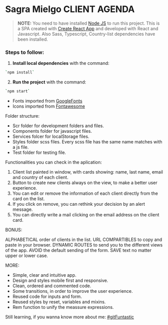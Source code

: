 # Sagra Mielgo CLIENT AGENDA

> **NOTE:** You need to have installed [Node JS](https://nodejs.org/) to run this project.
> This is a SPA created with [Create React App](https://create-react-app.dev/) and developed with React and Javascript.
> Also Sass, Typescript, Country-list dependencies have been installed.

### Steps to follow:

1. **Install local dependencies** with the command:

```bash
`npm install`
```

2. **Run the project** with the command:

```bash
`npm start`
```

- Fonts imported from [GoogleFonts](https://fonts.google.com/)
- Icons imported from [Fontawesome](https://fontawesome.com/)

Folder structure:

- Scr folder for development folders and files.
- Components folder for javascript files.
- Services folcer for localStorage files.
- Styles folder scss files. Every scss file has the same name matches with a js file.
- Test folder for testing file.

Functionalities you can check in the aplication:

1. Client list painted in window, with cards showing: name, last name, email and country of each client.
2. Button to create new clients always on the view, to make a better user experience.
3. You can edit or remove the information of each client directly from the card on the list.
4. If you click on remove, you can rethink your decision by an alert message.
5. You can directly write a mail clicking on the email address on the client card.

BONUS:

ALPHABETICAL order of clients in the list.
URL COMPARTIBLES to copy and paste in your browser.
DYNAMIC ROUTES to send you to the different views of the app.
AVOID the default sending of the form.
SAVE text no matter upper or lower case.

MORE:

- Simple, clear and intuitive app.
- Design and styles mobile first and responsive.
- Clean, ordered and commented code.
- Some transitions, in order to improve the user experience.
- Reused code for inputs and form.
- Reused styles by reset, variables and mixins.
- Rem function to unify the meassure expressions.

Still learning, if you wanna know more about me:
[#gitFuntastic](https://github.com/Sagramielgo)

```

```
